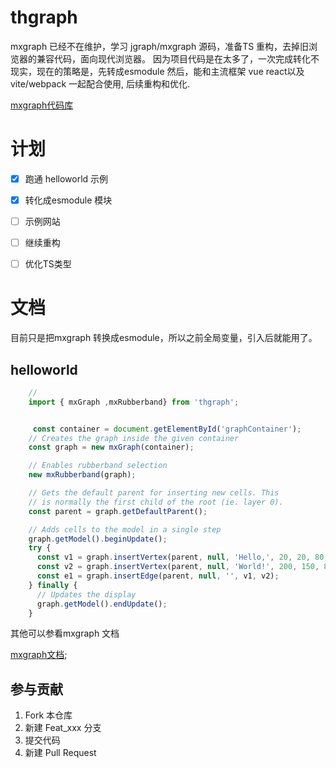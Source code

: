# thgraph

mxgraph 已经不在维护，学习 jgraph/mxgraph 源码，准备TS 重构，去掉旧浏览器的兼容代码，面向现代浏览器。
因为项目代码是在太多了，一次完成转化不现实，现在的策略是，先转成esmodule 然后，能和主流框架 vue react以及vite/webpack 一起配合使用, 后续重构和优化. 

[mxgraph代码库](https://github.com/jgraph/mxgraph-js)


# 计划

- [x] 跑通 helloworld 示例
- [x] 转化成esmodule 模块
- [ ] 示例网站
- [ ] 继续重构
- [ ] 优化TS类型



# 文档
目前只是把mxgraph 转换成esmodule，所以之前全局变量，引入后就能用了。

## helloworld

``` javascript
    //
    import { mxGraph ,mxRubberband} from 'thgraph';


     const container = document.getElementById('graphContainer');
    // Creates the graph inside the given container
    const graph = new mxGraph(container);

    // Enables rubberband selection
    new mxRubberband(graph);

    // Gets the default parent for inserting new cells. This
    // is normally the first child of the root (ie. layer 0).
    const parent = graph.getDefaultParent();

    // Adds cells to the model in a single step
    graph.getModel().beginUpdate();
    try {
      const v1 = graph.insertVertex(parent, null, 'Hello,', 20, 20, 80, 30);
      const v2 = graph.insertVertex(parent, null, 'World!', 200, 150, 80, 30);
      const e1 = graph.insertEdge(parent, null, '', v1, v2);
    } finally {
      // Updates the display
      graph.getModel().endUpdate();
    }

```


其他可以参看mxgraph 文档

[mxgraph文档](https://jgraph.github.io/mxgraph/);



## 参与贡献

1.  Fork 本仓库
2.  新建 Feat_xxx 分支
3.  提交代码
4.  新建 Pull Request


